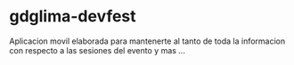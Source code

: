 gdglima-devfest
===============

Aplicacion movil elaborada para mantenerte al tanto de toda la informacion con respecto a las sesiones del evento y mas ...